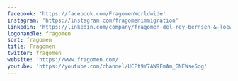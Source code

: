 ```yaml
---
facebook: 'https://facebook.com/FragomenWorldwide'
instagram: 'https://instagram.com/fragomenimmigration'
linkedin: 'https://linkedin.com/company/fragomen-del-rey-bernsen-&-loewy'
logohandle: fragomen
sort: fragomen
title: Fragomen
twitter: fragomen
website: 'https://www.fragomen.com/'
youtube: 'https://youtube.com/channel/UCFt9Y7AW9FmAm_GNEWse5og'
---
```

